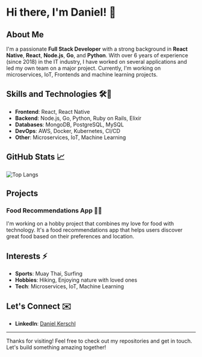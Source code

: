 # Hi there, I'm Daniel! 👋

## About Me

I'm a passionate **Full Stack Developer** with a strong background in **React Native**, **React**, **Node.js**, **Go**, and **Python**. With over 6 years of experience (since 2018) in the IT industry, I have worked on several applications and led my own team on a major project. Currently, I'm working on microservices, IoT, Frontends and machine learning projects.

## Skills and Technologies 🛠️🧰

- **Frontend**: React, React Native
- **Backend**: Node.js, Go, Python, Ruby on Rails, Elixir
- **Databases**: MongoDB, PostgreSQL, MySQL
- **DevOps**: AWS, Docker, Kubernetes, CI/CD
- **Other**: Microservices, IoT, Machine Learning

## GitHub Stats 📈

![Top Langs](https://github-readme-stats.vercel.app/api/top-langs/?username=DKJohn92&layout=compact&theme=radical)


## Projects 

### Food Recommendations App 🍔🍣

I'm working on a hobby project that combines my love for food with technology. It's a food recommendations app that helps users discover great food based on their preferences and location.



## Interests ⚡️

- **Sports**: Muay Thai, Surfing
- **Hobbies**: Hiking, Enjoying nature with loved ones
- **Tech**: Microservices, IoT, Machine Learning

## Let's Connect ✉️

- **LinkedIn**: [Daniel Kerschl](www.linkedin.com/in/daniel-john-kerschl-6605b4204)

---

Thanks for visiting! Feel free to check out my repositories and get in touch. Let's build something amazing together!
